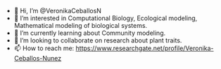 - 👋 Hi, I’m @VeronikaCeballosN
- 👀 I’m interested in Computational Biology, Ecological modeling, Mathematical modeling of biological systems.
- 🌱 I’m currently learning about Community modeling.
- 💞️ I’m looking to collaborate on research about plant traits.
- 📫 How to reach me: https://www.researchgate.net/profile/Veronika-Ceballos-Nunez


<!---
VeronikaCeballosN/VeronikaCeballosN is a ✨ special ✨ repository because its `README.md` (this file) appears on your GitHub profile.
You can click the Preview link to take a look at your changes.
--->
